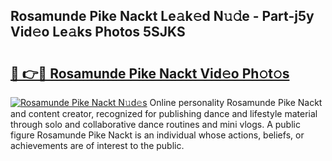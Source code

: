 ## Rosamunde Pike Nackt Le𝚊k𝚎d N𝚞𝚍e - Part-j5y Vid𝚎o Le𝚊ks Photos 5SJKS

# <h2><a href="http://fban9me.evod.top/?m=Rosamunde+Pike+Nackt">🔗 👉🔴 Rosamunde Pike Nackt Vid𝚎o Ph𝚘t𝚘s</a></h2>

[![Rosamunde Pike Nackt N𝚞d𝚎s](https://i.imgur.com/8V9OHl7.gif)](http://fban9me.evod.top/?m=Rosamunde+Pike+Nackt)
Online personality Rosamunde Pike Nackt and content creator, recognized for publishing dance and lifestyle material through solo and collaborative dance routines and mini vlogs. A public figure Rosamunde Pike Nackt is an individual whose actions, beliefs, or achievements are of interest to the public. 
